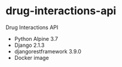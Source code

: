 # drug-interactions-api
Drug Interactions API

- Python Alpine 3.7
- Django 2.1.3
- djangorestframework 3.9.0
- Docker image
